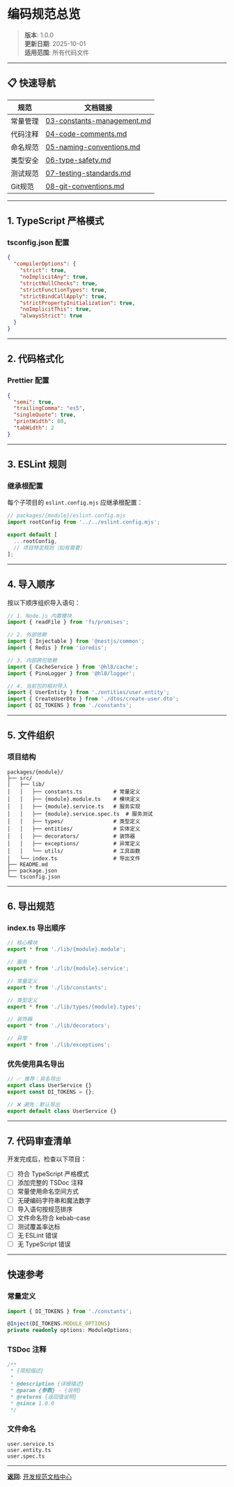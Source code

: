 # 编码规范总览

> **版本**: 1.0.0  
> **更新日期**: 2025-10-01  
> **适用范围**: 所有代码文件

---

## 📋 快速导航

| 规范 | 文档链接 |
|------|---------|
| 常量管理 | [03-constants-management.md](./03-constants-management.md) |
| 代码注释 | [04-code-comments.md](./04-code-comments.md) |
| 命名规范 | [05-naming-conventions.md](./05-naming-conventions.md) |
| 类型安全 | [06-type-safety.md](./06-type-safety.md) |
| 测试规范 | [07-testing-standards.md](./07-testing-standards.md) |
| Git规范 | [08-git-conventions.md](./08-git-conventions.md) |

---

## 1. TypeScript 严格模式

### tsconfig.json 配置

```json
{
  "compilerOptions": {
    "strict": true,
    "noImplicitAny": true,
    "strictNullChecks": true,
    "strictFunctionTypes": true,
    "strictBindCallApply": true,
    "strictPropertyInitialization": true,
    "noImplicitThis": true,
    "alwaysStrict": true
  }
}
```

---

## 2. 代码格式化

### Prettier 配置

```json
{
  "semi": true,
  "trailingComma": "es5",
  "singleQuote": true,
  "printWidth": 80,
  "tabWidth": 2
}
```

---

## 3. ESLint 规则

### 继承根配置

每个子项目的 `eslint.config.mjs` 应继承根配置：

```typescript
// packages/{module}/eslint.config.mjs
import rootConfig from '../../eslint.config.mjs';

export default [
  ...rootConfig,
  // 项目特定规则（如有需要）
];
```

---

## 4. 导入顺序

按以下顺序组织导入语句：

```typescript
// 1. Node.js 内置模块
import { readFile } from 'fs/promises';

// 2. 外部依赖
import { Injectable } from '@nestjs/common';
import { Redis } from 'ioredis';

// 3. 内部跨包依赖
import { CacheService } from '@hl8/cache';
import { PinoLogger } from '@hl8/logger';

// 4. 当前包的相对导入
import { UserEntity } from './entities/user.entity';
import { CreateUserDto } from './dtos/create-user.dto';
import { DI_TOKENS } from './constants';
```

---

## 5. 文件组织

### 项目结构

```
packages/{module}/
├── src/
│   ├── lib/
│   │   ├── constants.ts          # 常量定义
│   │   ├── {module}.module.ts    # 模块定义
│   │   ├── {module}.service.ts   # 服务实现
│   │   ├── {module}.service.spec.ts  # 服务测试
│   │   ├── types/                # 类型定义
│   │   ├── entities/             # 实体定义
│   │   ├── decorators/           # 装饰器
│   │   ├── exceptions/           # 异常定义
│   │   └── utils/                # 工具函数
│   └── index.ts                  # 导出文件
├── README.md
├── package.json
└── tsconfig.json
```

---

## 6. 导出规范

### index.ts 导出顺序

```typescript
// 核心模块
export * from './lib/{module}.module';

// 服务
export * from './lib/{module}.service';

// 常量定义
export * from './lib/constants';

// 类型定义
export * from './lib/types/{module}.types';

// 装饰器
export * from './lib/decorators';

// 异常
export * from './lib/exceptions';
```

### 优先使用具名导出

```typescript
// ✅ 推荐：具名导出
export class UserService {}
export const DI_TOKENS = {};

// ❌ 避免：默认导出
export default class UserService {}
```

---

## 7. 代码审查清单

开发完成后，检查以下项目：

- [ ] 符合 TypeScript 严格模式
- [ ] 添加完整的 TSDoc 注释
- [ ] 常量使用命名空间方式
- [ ] 无硬编码字符串和魔法数字
- [ ] 导入语句按规范排序
- [ ] 文件命名符合 kebab-case
- [ ] 测试覆盖率达标
- [ ] 无 ESLint 错误
- [ ] 无 TypeScript 错误

---

## 快速参考

### 常量定义

```typescript
import { DI_TOKENS } from './constants';

@Inject(DI_TOKENS.MODULE_OPTIONS)
private readonly options: ModuleOptions;
```

### TSDoc 注释

```typescript
/**
 * {简短描述}
 *
 * @description {详细描述}
 * @param {参数} - {说明}
 * @returns {返回值说明}
 * @since 1.0.0
 */
```

### 文件命名

```
user.service.ts
user.entity.ts
user.spec.ts
```

---

**返回**: [开发规范文档中心](./README.md)
